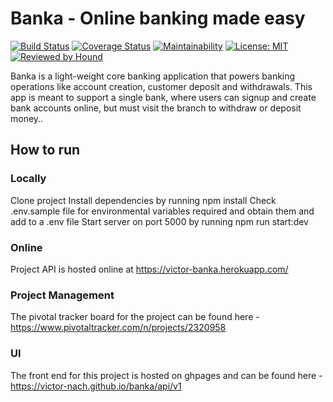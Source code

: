# Banka - Online banking made easy

[![Build Status](https://travis-ci.com/victor-nach/banka.svg?branch=develop)](https://travis-ci.com/victor-nach/banka) [![Coverage Status](https://coveralls.io/repos/github/victor-nach/banka/badge.svg?branch=develop)](https://coveralls.io/github/victor-nach/banka?branch=develop) [![Maintainability](https://api.codeclimate.com/v1/badges/49456a0d56a13ebb4ab5/maintainability)](https://codeclimate.com/github/victor-nach/banka/maintainability) [![License: MIT](https://img.shields.io/badge/License-MIT-yellow.svg)](https://opensource.org/licenses/MIT) [![Reviewed by Hound](https://img.shields.io/badge/Reviewed_by-Hound-8E64B0.svg)](https://houndci.com)

Banka is a light-weight core banking application that powers banking operations like account creation, customer deposit and withdrawals. This app is meant to support a single bank, where users can signup and create bank accounts online, but must visit the branch to withdraw or deposit money..

## How to run

### Locally
Clone project
Install dependencies by running npm install
Check .env.sample file for environmental variables required and obtain them and add to a .env file
Start server on port 5000 by running npm run start:dev

### Online
Project API is hosted online at https://victor-banka.herokuapp.com/



### Project Management
The pivotal tracker board for the project can be found here - https://www.pivotaltracker.com/n/projects/2320958

### UI
The front end for this project is hosted on ghpages and can be found here - https://victor-nach.github.io/banka/api/v1
